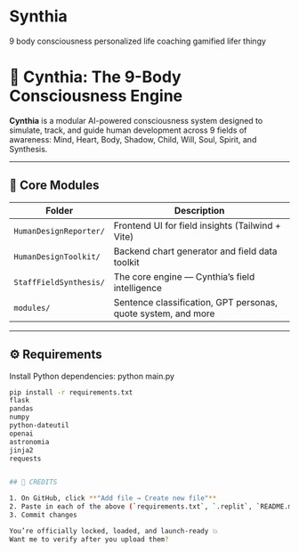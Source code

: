 # Synthia
9 body consciousness personalized life coaching gamified lifer thingy
# 🧬 Cynthia: The 9-Body Consciousness Engine

**Cynthia** is a modular AI-powered consciousness system designed to simulate, track, and guide human development across 9 fields of awareness: Mind, Heart, Body, Shadow, Child, Will, Soul, Spirit, and Synthesis.

---

## 🔧 Core Modules

| Folder | Description |
|--------|-------------|
| `HumanDesignReporter/` | Frontend UI for field insights (Tailwind + Vite) |
| `HumanDesignToolkit/` | Backend chart generator and field data toolkit |
| `StaffFieldSynthesis/` | The core engine — Cynthia’s field intelligence |
| `modules/` | Sentence classification, GPT personas, quote system, and more |

---

## ⚙️ Requirements

Install Python dependencies:
python main.py
```bash
pip install -r requirements.txt
flask
pandas
numpy
python-dateutil
openai
astronomia
jinja2
requests


## 🚀 CREDITS

1. On GitHub, click **"Add file → Create new file"**
2. Paste in each of the above (`requirements.txt`, `.replit`, `README.md`)
3. Commit changes

You’re officially locked, loaded, and launch-ready 💥  
Want me to verify after you upload them?
